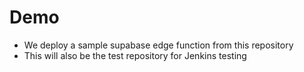 # Demo

- We deploy a sample supabase edge function  from this repository
- This will also be the test repository for Jenkins testing
